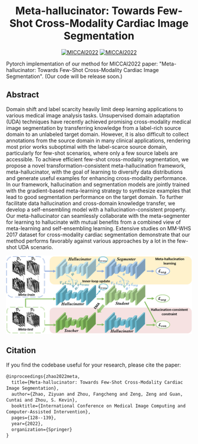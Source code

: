 

<div align="center">

# Meta-hallucinator: Towards Few-Shot Cross-Modality Cardiac Image Segmentation

[![MICCAI2022](https://img.shields.io/badge/arXiv-2203.12454-blue)](https://link.springer.com/chapter/10.1007/978-3-031-16443-9_13)
[![MICCAI2022](https://img.shields.io/badge/Conference-MICCAI2022-green)](https://link.springer.com/chapter/10.1007/978-3-031-16443-9_13)



</div>

Pytorch implementation of our method for MICCAI2022 paper: "Meta-hallucinator: Towards Few-Shot Cross-Modality Cardiac Image Segmentation". (Our code will be release soon.)

## Abstract
Domain shift and label scarcity heavily limit deep learning applications to various medical image analysis tasks. Unsupervised domain adaptation (UDA) techniques have recently achieved promising cross-modality medical image segmentation by transferring knowledge from a label-rich source domain to an unlabeled target domain. However, it is also difficult to collect annotations from the source domain in many clinical applications, rendering most prior works suboptimal with the label-scarce source domain, particularly for few-shot scenarios, where only a few source labels are accessible. To achieve efficient few-shot cross-modality segmentation, we propose a novel transformation-consistent meta-hallucination framework, meta-hallucinator, with the goal of learning to diversify data distributions and generate useful examples for enhancing cross-modality performance. In our framework, hallucination and segmentation models are jointly trained with the gradient-based meta-learning strategy to synthesize examples that lead to good segmentation performance on the target domain. To further facilitate data hallucination and cross-domain knowledge transfer, we develop a self-ensembling model with a hallucination-consistent property. Our meta-hallucinator can seamlessly collaborate with the meta-segmenter for learning to hallucinate with mutual benefits from a combined view of meta-learning and self-ensembling learning. Extensive studies on MM-WHS 2017 dataset for cross-modality cardiac segmentation demonstrate that our method performs favorably against various approaches by a lot in the few-shot UDA scenario.

<p align="center">
<img src="https://github.com/jacobzhaoziyuan/Meta-Hallucinator/blob/main/assets/archi.png" width="550">
</p>







## Citation
If you find the codebase useful for your research, please cite the paper:
```
@inproceedings{zhao2022meta,
  title={Meta-hallucinator: Towards Few-Shot Cross-Modality Cardiac Image Segmentation},
  author={Zhao, Ziyuan and Zhou, Fangcheng and Zeng, Zeng and Guan, Cuntai and Zhou, S. Kevin},
  booktitle={International Conference on Medical Image Computing and Computer-Assisted Intervention},
  pages={128--139},
  year={2022},
  organization={Springer}
}
```
